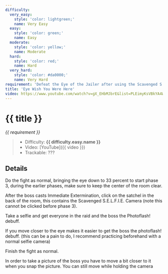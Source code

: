 ```yaml
---
difficulty:
  very_easy:
    style: 'color: lightgreen;'
    name: Very Easy
  easy:
    style: 'color: green;'
    name: Easy
  moderate:
    style: 'color: yellow;'
    name: Moderate
  hard:
    style: 'color: red;'
    name: Hard
  very_hard:
    style: 'color: #da0000;'
    name: Very Hard
requirement: 'Defeat the Eye of the Jailer after using the Scavenged S.E.L.F.I.E. Camera to take a picture of the Eye of the Jailer and the entire raid after it has cast Immediate Extermination in the Sanctum of Domination on Normal difficulty or higher.'
title: 'Eye Wish You Were Here'
video: https://www.youtube.com/watch?v=gX_EHbMJbrE&list=PLEimyKsVBkYA4WRM-CHJAJhU72UJwMJ3P&index=2
---
```


# {{ title }}

_{{ requirement }}_

> - Difficulty: **<span style="{{ difficulty.easy.style }}">{{ difficulty.easy.name }}</span>**
> - Video: [YouTube]({{ video }})
> - Trackable: ???

## Details

Do the fight as normal, bringing the eye down to 33 percent to start phase 3, during the earlier phases, make sure to keep the center of the room clear.

After the boss casts Immediate Extermination, click on the satchel in the back of the room, this contains the Scavenged S.E.L.F.I.E. Camera (note this cannot be clicked before phase 3).

Take a selfie and get everyone in the raid and the boss the Photoflash! debuff.

If you move closer to the eye makes it easier to get the boss the photoflash! debuff. (this can be a pain to do, I recommend practicing beforehand with a normal selfie camera)

Finish the fight as normal.

In order to take a picture of the boss you have to move a bit closer to it when you snap the picture.
You can still move while holding the camera
